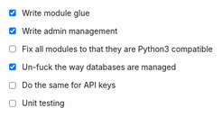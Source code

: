  - [x] Write module glue
 - [x] Write admin management
 - [ ] Fix all modules to that they are Python3 compatible
 - [x] Un-fuck the way databases are managed
 - [ ] Do the same for API keys
 - [ ] Unit testing
 
